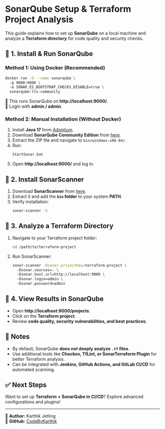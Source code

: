 # SonarQube Setup & Terraform Project Analysis

This guide explains how to set up **SonarQube** on a local machine and analyze a **Terraform directory** for code quality and security checks.

## 🚀 1. Install & Run SonarQube
### **Method 1: Using Docker (Recommended)**
```sh
docker run -d --name sonarqube \  
  -p 9000:9000 \  
  -e SONAR_ES_BOOTSTRAP_CHECKS_DISABLE=true \  
  sonarqube:lts-community
```
🔹 This runs SonarQube on **http://localhost:9000/**.  
🔹 Login with **admin / admin**.

### **Method 2: Manual Installation (Without Docker)**
1. Install **Java 17** from [Adoptium](https://adoptium.net/).
2. Download **SonarQube Community Edition** from [here](https://www.sonarqube.org/downloads/).
3. Extract the ZIP file and navigate to `bin/windows-x86-64/`.
4. Run:
   ```sh
   StartSonar.bat
   ```
5. Open **http://localhost:9000/** and log in.

## 🚀 2. Install SonarScanner
1. Download **SonarScanner** from [here](https://docs.sonarqube.org/latest/analysis/scan/sonarscanner/).
2. Extract it and add the **`bin` folder** to your system **PATH**.
3. Verify installation:
   ```sh
   sonar-scanner -h
   ```

## 🚀 3. Analyze a Terraform Directory
1. Navigate to your Terraform project folder:
   ```sh
   cd /path/to/terraform-project
   ```
2. Run SonarScanner:
   ```sh
   sonar-scanner -Dsonar.projectKey=terraform-project \  
     -Dsonar.sources=. \  
     -Dsonar.host.url=http://localhost:9000 \  
     -Dsonar.login=admin \  
     -Dsonar.password=admin
   ```

## 🚀 4. View Results in SonarQube
- Open **http://localhost:9000/projects**.
- Click on the **Terraform project**.
- Review **code quality, security vulnerabilities, and best practices**.

## 🎯 Notes
- By default, SonarQube **does not deeply analyze `.tf` files**.
- Use additional tools like **Checkov, TfLint, or SonarTerraform Plugin** for better Terraform analysis.
- Can be integrated with **Jenkins, GitHub Actions, and GitLab CI/CD** for automated scanning.

## ✅ Next Steps
Want to set up **Terraform + SonarQube in CI/CD**? Explore advanced configurations and plugins!

---
📌 **Author:** Karthik Jetling  
📌 **GitHub:** [CodeByKarthik](https://github.com/CodeByKarthik)

